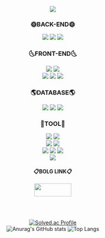 <div align="center">


<img src="https://capsule-render.vercel.app/api?type=rect&color=0D1117&height=70&section=header&text=BackEnd%20Developer%20Jeong-min&fontColor=E8E8E8&fontSize=35" />
<!--
### :closed_book:Studying:closed_book:
<img src="https://img.shields.io/badge/Kotlin-7F52FF?style=flat&logo=Kotlin&logoColor=white"/> 
-->

### :sun_with_face:BACK-END:sun_with_face:
<img src="https://img.shields.io/badge/Java-007396?style=flat&logo=Java&logoColor=white"/> 
<img src="https://img.shields.io/badge/Spring Boot-6DB33F?style=flat-square&logo=Spring Boot&logoColor=white"/> 
<img src="https://img.shields.io/badge/Spring Security-6DB33F?style=flat-square&logo=Spring Security&logoColor=white"/> 
  
  <br>
  
### :last_quarter_moon_with_face:FRONT-END:last_quarter_moon_with_face:
<img src="https://img.shields.io/badge/JavaScript-F7DF1E?style=flat-square&logo=JavaScript&logoColor=black"/> 
<img src="https://img.shields.io/badge/jQuery-0769AD?style=flat-square&logo=jQuery&logoColor=white"/>  <br>
<img src="https://img.shields.io/badge/Thymeleaf-005F0F?style=flat-square&logo=Thymeleaf&logoColor=white"/>  
<img src="https://img.shields.io/badge/HTML5-E34F26?style=flat&logo=HTML5&logoColor=white" /> 
<img src="https://img.shields.io/badge/CSS3-1572B6?style=flat&logo=CSS3&logoColor=white" />  

  <br>
  
### :earth_americas:DATABASE:earth_americas:
<img src="https://img.shields.io/badge/JPA-007396?style=flat-square&logo=JPA&logoColor=white"/> 
<img src="https://img.shields.io/badge/Oracle-F80000?style=flat-square&logo=Oracle&logoColor=white"/> 
<img src="https://img.shields.io/badge/MySQL-4479A1?style=flat-square&logo=MySQL&logoColor=black"/>

  <br>
  
### :ear_of_rice:TOOL:ear_of_rice:
<img src="https://img.shields.io/badge/GitHub-181717?style=flat-square&logo=GitHub&logoColor=white"/> 
<img src="https://img.shields.io/badge/Slack-4A154B?style=flat-square&logo=Slack&logoColor=white"/>  <br>
<img src="https://img.shields.io/badge/IntelliJ IDEA-007396?style=flat-square&logo=IntelliJ IDEA&logoColor=white"/> 
<img src="https://img.shields.io/badge/Eclipse IDE-2C2255?style=flat-square&logo=Eclipse IDE&logoColor=white"/><br>
<img src="https://img.shields.io/badge/Amazon RDS-527FFF?style=flat-square&logo=Amazon RDS&logoColor=black"/>  
<img src="https://img.shields.io/badge/Amazon S3-569A31?style=flat-square&logo=Amazon S3&logoColor=black"/>  
<img src="https://img.shields.io/badge/Amazon EC2-FF9900?style=flat-square&logo=Amazon EC2&logoColor=black"/> <br>
<img src="https://img.shields.io/badge/Microsoft PowerPoint-B7472A?style=flat-square&logo=Microsoft PowerPoint&logoColor=white"/>

<br>

#### :clipboard:BOLG LINK:clipboard:
<a href="https://jmoriatie.tistory.com/">
<img height="35" width="100" src="https://img.shields.io/badge/Tistory-00A1E9?style=flat-square&logo=Tistory&logoColor=white"/>
</a>

  <br><br>

[![Solved.ac Profile](http://mazassumnida.wtf/api/v2/generate_badge?boj=jeongmin9102)](https://solved.ac/jeongmin9102)  
![Anurag's GitHub stats](https://github-readme-stats.vercel.app/api?username=jmoriatie&show_icons=true&theme=dark)
![Top Langs](https://github-readme-stats.vercel.app/api/top-langs/?username=jmoriatie&layout=compact&theme=tokyonight)

</div>
